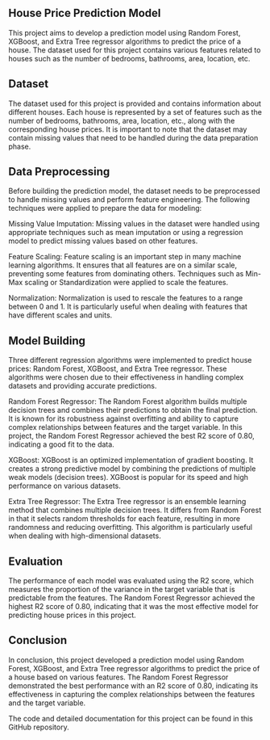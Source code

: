 <h2>House Price Prediction Model</h2>
This project aims to develop a prediction model using Random Forest, XGBoost, and Extra Tree regressor algorithms to predict the price of a house. The dataset used for this project contains various features related to houses such as the number of bedrooms, bathrooms, area, location, etc.

<h2>Dataset</h2>
The dataset used for this project is provided and contains information about different houses. Each house is represented by a set of features such as the number of bedrooms, bathrooms, area, location, etc., along with the corresponding house prices. It is important to note that the dataset may contain missing values that need to be handled during the data preparation phase.

<h2>Data Preprocessing</h2>
Before building the prediction model, the dataset needs to be preprocessed to handle missing values and perform feature engineering. The following techniques were applied to prepare the data for modeling:

Missing Value Imputation: Missing values in the dataset were handled using appropriate techniques such as mean imputation or using a regression model to predict missing values based on other features.

Feature Scaling: Feature scaling is an important step in many machine learning algorithms. It ensures that all features are on a similar scale, preventing some features from dominating others. Techniques such as Min-Max scaling or Standardization were applied to scale the features.

Normalization: Normalization is used to rescale the features to a range between 0 and 1. It is particularly useful when dealing with features that have different scales and units.

<h2>Model Building</h2>
Three different regression algorithms were implemented to predict house prices: Random Forest, XGBoost, and Extra Tree regressor. These algorithms were chosen due to their effectiveness in handling complex datasets and providing accurate predictions.

Random Forest Regressor: The Random Forest algorithm builds multiple decision trees and combines their predictions to obtain the final prediction. It is known for its robustness against overfitting and ability to capture complex relationships between features and the target variable. In this project, the Random Forest Regressor achieved the best R2 score of 0.80, indicating a good fit to the data.

XGBoost: XGBoost is an optimized implementation of gradient boosting. It creates a strong predictive model by combining the predictions of multiple weak models (decision trees). XGBoost is popular for its speed and high performance on various datasets.

Extra Tree Regressor: The Extra Tree regressor is an ensemble learning method that combines multiple decision trees. It differs from Random Forest in that it selects random thresholds for each feature, resulting in more randomness and reducing overfitting. This algorithm is particularly useful when dealing with high-dimensional datasets.

<h2>Evaluation</h2>
The performance of each model was evaluated using the R2 score, which measures the proportion of the variance in the target variable that is predictable from the features. The Random Forest Regressor achieved the highest R2 score of 0.80, indicating that it was the most effective model for predicting house prices in this project.

<h2>Conclusion</h2>
In conclusion, this project developed a prediction model using Random Forest, XGBoost, and Extra Tree regressor algorithms to predict the price of a house based on various features. The Random Forest Regressor demonstrated the best performance with an R2 score of 0.80, indicating its effectiveness in capturing the complex relationships between the features and the target variable.

The code and detailed documentation for this project can be found in this GitHub repository.
